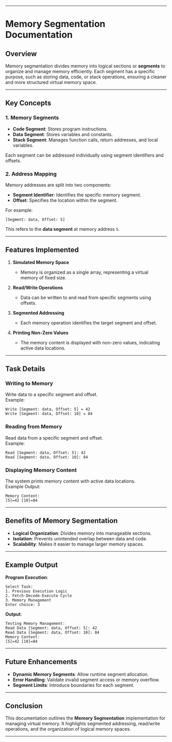 
---

# Memory Segmentation Documentation  

## Overview  
Memory segmentation divides memory into logical sections or **segments** to organize and manage memory efficiently. Each segment has a specific purpose, such as storing data, code, or stack operations, ensuring a cleaner and more structured virtual memory space.

---

## Key Concepts  

### 1. **Memory Segments**  
- **Code Segment**: Stores program instructions.  
- **Data Segment**: Stores variables and constants.  
- **Stack Segment**: Manages function calls, return addresses, and local variables.  

Each segment can be addressed individually using segment identifiers and offsets.

### 2. **Address Mapping**  
Memory addresses are split into two components:  
- **Segment Identifier**: Identifies the specific memory segment.  
- **Offset**: Specifies the location within the segment.  

For example:  
```
[Segment: data, Offset: 5]
```
This refers to the **data segment** at memory address `5`.

---

## Features Implemented  

1. **Simulated Memory Space**  
   - Memory is organized as a single array, representing a virtual memory of fixed size.  

2. **Read/Write Operations**  
   - Data can be written to and read from specific segments using offsets.  

3. **Segmented Addressing**  
   - Each memory operation identifies the target segment and offset.  

4. **Printing Non-Zero Values**  
   - The memory content is displayed with non-zero values, indicating active data locations.  

---

## Task Details  

### Writing to Memory  
Write data to a specific segment and offset.  
Example:  
```
Write [Segment: data, Offset: 5] = 42
Write [Segment: data, Offset: 10] = 84
```

### Reading from Memory  
Read data from a specific segment and offset.  
Example:  
```
Read [Segment: data, Offset: 5]: 42
Read [Segment: data, Offset: 10]: 84
```

### Displaying Memory Content  
The system prints memory content with active data locations.  
Example Output:  
```
Memory Content:
[5]=42 [10]=84
```

---

## Benefits of Memory Segmentation  
- **Logical Organization**: Divides memory into manageable sections.  
- **Isolation**: Prevents unintended overlap between data and code.  
- **Scalability**: Makes it easier to manage larger memory spaces.  

---

## Example Output  

**Program Execution**:
```
Select Task:
1. Previous Execution Logic
2. Fetch-Decode-Execute Cycle
3. Memory Management
Enter choice: 3
```

**Output**:  
```
Testing Memory Management:
Read Data [Segment: data, Offset: 5]: 42
Read Data [Segment: data, Offset: 10]: 84
Memory Content:
[5]=42 [10]=84
```

---

## Future Enhancements  
- **Dynamic Memory Segments**: Allow runtime segment allocation.  
- **Error Handling**: Validate invalid segment access or memory overflow.  
- **Segment Limits**: Introduce boundaries for each segment.

---

## Conclusion  
This documentation outlines the **Memory Segmentation** implementation for managing virtual memory. It highlights segmented addressing, read/write operations, and the organization of logical memory spaces.

---

